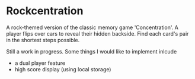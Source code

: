 # Rockcentration

A rock-themed version of the classic memory game 'Concentration'.  A player flips over cars to reveal their hidden backside. Find each card's pair in the shortest steps possible.

Still a work in progress. Some things I would like to implement inlcude

*  a dual player feature
*  high score display (using local storage)